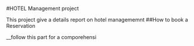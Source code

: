 #HOTEL Management project

This project give a details report on hotel managememnt 
##How to book a Reservation 

__follow this part for a comporehensi
